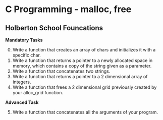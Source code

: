 # C Programming - malloc, free #
## Holberton School Founcations ##

 **Mandatory Tasks**

0. Write a function that creates an array of chars and initializes it with a specific char.
1. Write a function that returns a pointer to a newly allocated space in memory, which contains a copy of the string given as a parameter.
2. Write a function that concatenates two strings.
3. Write a function that returns a pointer to a 2 dimensional array of integers.
4. Write a function that frees a 2 dimensional grid previously created by your alloc_grid function.

**Advanced Task**

5. Write a function that concatenates all the arguments of your program.
